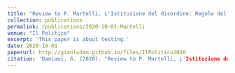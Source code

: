 ```yaml
---
title: "Review to P. Martelli, L'Istituzione del disordine: Regole del Gioco e Giocatori nella politica italiana dal 1946 al 2018"
collection: publications
permalink: /publications/2020-10-01-Martelli
venue: "Il Politico"
excerpt: 'This paper is about testing.'
date: 2020-10-01
paperurl: http://gianludam.github.io/files/IlPolitico2020
citation: 'Damiani, G. (2020). "Review to P. Martelli, L'Istituzione del disordine: Regole del Gioco e Giocatori nella politica italiana dal 1946 al 2018." <i>Il Politico</i>. 252(1).'
---
```

